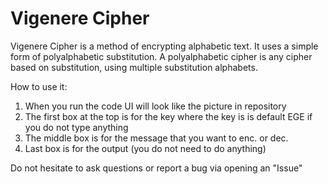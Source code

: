 # Vigenere Cipher

Vigenere Cipher is a method of encrypting alphabetic text. It uses a simple form of polyalphabetic substitution. A polyalphabetic cipher is any cipher based on substitution, using multiple substitution alphabets.

How to use it:

1. When you run the code UI will look like the picture in repository
2. The first box at the top is for the key where the key is is default EGE if you do not type anything
3. The middle box is for the message that you want to enc. or dec. 
4. Last box is for the output (you do not need to do anything) 

Do not hesitate to ask questions or report a bug via opening an "Issue"

